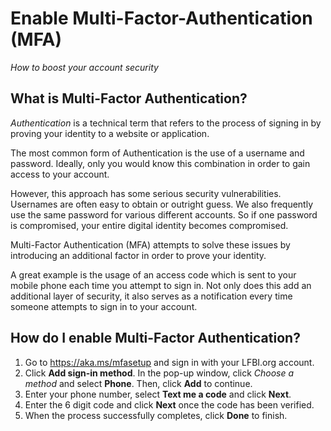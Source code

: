# Enable Multi-Factor-Authentication (MFA)

_How to boost your account security_

## What is Multi-Factor Authentication?

*Authentication* is a technical term that refers to the process of signing in
by proving your identity to a website or application.

The most common form of Authentication is the use of a username and password.
Ideally, only you would know this combination in order to gain access to your account.

However, this approach has some serious security vulnerabilities. Usernames are often
easy to obtain or outright guess. We also frequently use the same password for
various different accounts. So if one password is compromised, your entire digital identity 
becomes compromised.

Multi-Factor Authentication (MFA) attempts to solve these issues by introducing an additional
factor in order to prove your identity. 

A great example is the usage of an access code which is sent to your mobile phone each
time you attempt to sign in. Not only does this add an additional layer of security, it also
serves as a notification every time someone attempts to sign in to your account. 

## How do I enable Multi-Factor Authentication?

1.  Go to https://aka.ms/mfasetup and sign in with your LFBI.org account.
2.  Click **Add sign-in method**. In the pop-up window, click *Choose a method* and select **Phone**. Then, click **Add** to continue.
3.  Enter your phone number, select **Text me a code** and click **Next**.
4.  Enter the 6 digit code and click **Next** once the code has been verified.
5.  When the process successfully completes, click **Done** to finish.